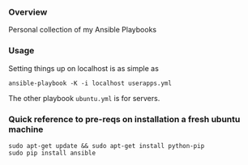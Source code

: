 ### Overview

Personal collection of my Ansible Playbooks

### Usage

Setting things up on localhost is as simple as

	ansible-playbook -K -i localhost userapps.yml

The other playbook `ubuntu.yml` is for servers.


### Quick reference to pre-reqs on installation a fresh ubuntu machine

	sudo apt-get update && sudo apt-get install python-pip
	sudo pip install ansible

